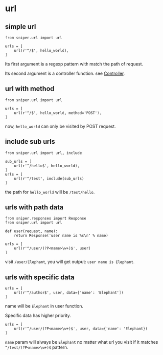 # url

## simple url

    from sniper.url import url

    urls = [
        url(r'^/$', hello_world),
    ]

Its first argument is a regexp pattern with match the path of request.

Its second argument is a controller function. see [Controller](controller).

## url with method

    from sniper.url import url

    urls = [
        url(r'^/$', hello_world, method='POST'),
    ]

now, `hello_world` can only be visited by POST request.

## include sub urls

    from sniper.url import url, include

    sub_urls = [
        url(r'^/hello$', hello_world),
    ]
    urls = [
        url(r'^/test', include(sub_urls)
    ]

the path for `hello_world` will be `/test/hello`.

## urls with path data

    from sniper.responses import Response
    from sniper.url import url

    def user(request, name):
        return Response('user name is %s\n' % name)

    urls = [
        url(r'^/user/(?P<name>\w+)$', user)
    ]

visit `/user/Elephant`, you will get output: `user name is Elephant`.

## urls with specific data

    urls = [
        url(r'^/author$', user, data={'name': 'Elephant'])
    ]

name will be `Elephant` in user function.

Specific data has higher priority.

    urls = [
        url(r'^/user/(?P<name>\w+)$', user, data={'name': 'Elephant})
    ]

`name` param will always be `Elephant` no matter what url you visit if it matches `^/test/(?P<name>\w+)$` pattern.
